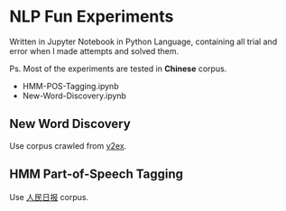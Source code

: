 # NLP Fun Experiments

Written in Jupyter Notebook in Python Language, containing all trial and error when I made attempts and solved them.

Ps. Most of the experiments are tested in **Chinese** corpus.

* HMM-POS-Tagging.ipynb
* New-Word-Discovery.ipynb

## New Word Discovery

Use corpus crawled from [v2ex](https://www.v2ex.com/).

## HMM Part\-of\-Speech Tagging

Use [人民日报](http://icl.pku.edu.cn/icl_groups/corpus/dwldform1.asp) corpus.
